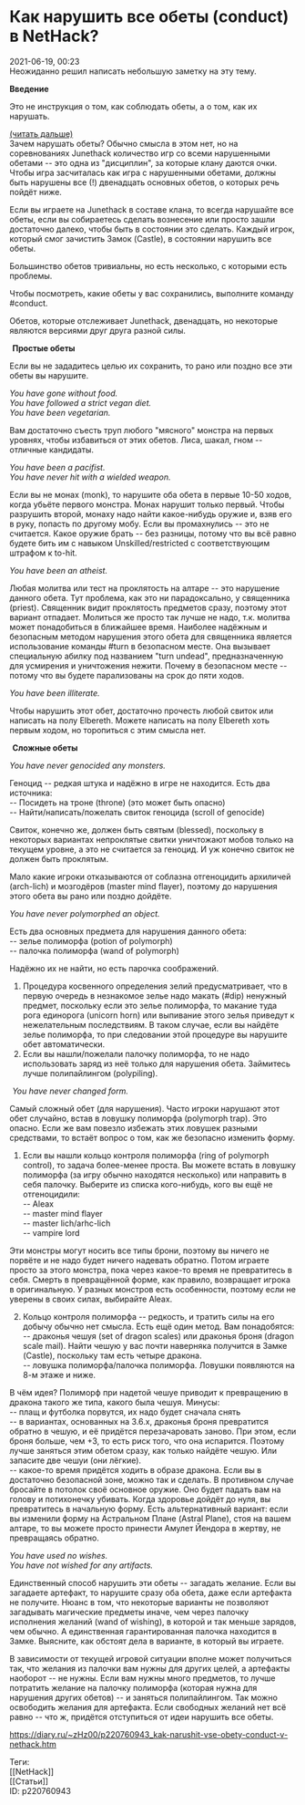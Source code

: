 Как нарушить все обеты (conduct) в NetHack?
============================================

   
 2021-06-19, 00:23   
  Неожиданно решил написать небольшую заметку на эту тему.   
   
  **Введение**    
   
 Это не инструкция о том, как соблюдать обеты, а о том, как их нарушать.   
   
  [(читать дальше)](https://zHz00.diary.ru/p220760943.htm?index=1#linkmore220760943m1)      
 Зачем нарушать обеты? Обычно смысла в этом нет, но на соревнованиях Junethack количество игр со всеми нарушенными обетами -- это одна из "дисциплин", за которые клану даются очки. Чтобы игра засчиталась как игра с нарушенными обетами, должны быть нарушены все (!) двенадцать основных обетов, о которых речь пойдёт ниже.   
   
 Если вы играете на Junethack в составе клана, то всегда нарушайте все обеты, если вы собираетесь сделать вознесение или просто зашли достаточно далеко, чтобы быть в состоянии это сделать. Каждый игрок, который смог зачистить Замок (Castle), в состоянии нарушить все обеты.   
   
 Большинство обетов тривиальны, но есть несколько, с которыми есть проблемы.   
   
 Чтобы посмотреть, какие обеты у вас сохранились, выполните команду #conduct.   
   
 Обетов, которые отслеживает Junethack, двенадцать, но некоторые являются версиями друг друга разной силы.   
   
  [![](pics/gsVdz7b.png)](pics/gsVdz7b.png)   **Простые обеты**    
   
 Если вы не зададитесь целью их сохранить, то рано или поздно все эти обеты вы нарушите.   
   
  *You have gone without food.   
 You have followed a strict vegan diet.   
 You have been vegetarian.*    
   
 Вам достаточно съесть труп любого "мясного" монстра на первых уровнях, чтобы избавиться от этих обетов. Лиса, шакал, гном -- отличные кандидаты.   
   
  *You have been a pacifist.   
 You have never hit with a wielded weapon.*    
   
 Если вы не монах (monk), то нарушите оба обета в первые 10-50 ходов, когда убьёте первого монстра. Монах нарушит только первый. Чтобы разрушить второй, монаху надо найти какое-нибудь оружие и, взяв его в руку, попасть по другому мобу. Если вы промахнулись -- это не считается. Какое оружие брать -- без разницы, потому что вы всё равно будете бить им с навыком Unskilled/restricted с соответствующим штрафом к to-hit.   
   
  *You have been an atheist.*    
   
 Любая молитва или тест на проклятость на алтаре -- это нарушение данного обета. Тут проблема, как это ни парадоксально, у священника (priest). Священник видит проклятость предметов сразу, поэтому этот вариант отпадает. Молиться же просто так лучше не надо, т.к. молитва может понадобиться в ближайшее время. Наиболее надёжным и безопасным методом нарушения этого обета для священника является использование команды #turn в безопасном месте. Она вызывает специальную абилку под названием "turn undead", предназначенную для усмирения и уничтожения нежити. Почему в безопасном месте -- потому что вы будете парализованы на срок до пяти ходов.   
   
  *You have been illiterate.*    
   
 Чтобы нарушить этот обет, достаточно прочесть любой свиток или написать на полу Elbereth. Можете написать на полу Elbereth хоть первым ходом, но торопиться с этим смысла нет.   
   
  [![](pics/gsVdz7b.png)](pics/gsVdz7b.png)   **Сложные обеты**    
   
  *You have never genocided any monsters.*    
   
 Геноцид -- редкая штука и надёжно в игре не находится. Есть два источника:   
 -- Посидеть на троне (throne) (это может быть опасно)   
 -- Найти/написать/пожелать свиток геноцида (scroll of genocide)   
   
 Свиток, конечно же, должен быть святым (blessed), поскольку в некоторых вариантах непроклятые свитки уничтожают мобов только на текущем уровне, а это не считается за геноцид. И уж конечно свиток не должен быть проклятым.   
   
 Мало какие игроки отказываются от соблазна отгеноцидить архиличей (arch-lich) и мозгодёров (master mind flayer), поэтому до нарушения этого обета вы рано или поздно дойдёте.   
   
  *You have never polymorphed an object.*    
   
 Есть два основных предмета для нарушения данного обета:   
 -- зелье полиморфа (potion of polymorph)   
 -- палочка полиморфа (wand of polymorph)   
   
 Надёжно их не найти, но есть парочка соображений.   
   
 1. Процедура косвенного определения зелий предусматривает, что в первую очередь в незнакомое зелье надо макать (#dip) ненужный предмет, поскольку если это зелье полиморфа, то макание туда рога единорога (unicorn horn) или выпивание этого зелья приведут к нежелательным последствиям. В таком случае, если вы найдёте зелье полиморфа, то при следовании этой процедуре вы нарушите обет автоматически.   
 2. Если вы нашли/пожелали палочку полиморфа, то не надо использовать заряд из неё только для нарушения обета. Займитесь лучше полипайлингом (polypiling).   
   
  [![](pics/gsVdz7b.png)](pics/gsVdz7b.png)   *You have never changed form.*    
   
 Самый сложный обет (для нарушения). Часто игроки нарушают этот обет случайно, встав в ловушку полиморфа (polymorph trap). Это опасно. Если же вам повезло избежать этих ловушек разными средствами, то встаёт вопрос о том, как же безопасно изменить форму.   
   
 1. Если вы нашли кольцо контроля полиморфа (ring of polymorph control), то задача более-менее проста. Вы можете встать в ловушку полиморфа (за игру обычно находятся несколько) или направить в себя палочку. Выберите из списка кого-нибудь, кого вы ещё не отгеноцидили:   
 -- Aleax   
 -- master mind flayer   
 -- master lich/arhc-lich   
 -- vampire lord   
   
 Эти монстры могут носить все типы брони, поэтому вы ничего не порвёте и не надо будет ничего надевать обратно. Потом играете просто за этого монстра, пока через какое-то время не превратитесь в себя. Смерть в превращённой форме, как правило, возвращает игрока в оригинальную. У разных монстров есть особенности, поэтому если не уверены в своих силах, выбирайте Aleax.   
   
 2. Кольцо контроля полиморфа -- редкость, и тратить силы на его добычу обычно нет смысла. Есть ещё один метод. Вам понадобятся:   
 -- драконья чешуя (set of dragon scales) или драконья броня (dragon scale mail). Найти чешую у вас почти наверняка получится в Замке (Castle), поскольку там есть четыре дракона.   
 -- ловушка полиморфа/палочка полиморфа. Ловушки появляются на 8-м этаже и ниже.   
   
 В чём идея? Полиморф при надетой чешуе приводит к превращению в дракона такого же типа, какого была чешуя. Минусы:   
 -- плащ и футболка порвутся, их надо будет сначала снять   
 -- в вариантах, основанных на 3.6.x, драконья броня превратится обратно в чешую, и её придётся перезачаровать заново. При этом, если броня больше, чем +3, то есть риск того, что она испарится. Поэтому лучше заняться этим обетом сразу, как только найдёте чешую. Или запасите две чешуи (они лёгкие).   
 -- какое-то время придётся ходить в образе дракона. Если вы в достаточно безопасной зоне, можно так и сделать. В противном случае бросайте в потолок своё основное оружие. Оно будет падать вам на голову и потихонечку убивать. Когда здоровье дойдёт до нуля, вы превратитесь в начальную форму. Есть альтернативный вариант: если вы изменили форму на Астральном Плане (Astral Plane), стоя на вашем алтаре, то вы можете просто принести Амулет Йендора в жертву, не превращаясь обратно.   
   
  *You have used no wishes.   
 You have not wished for any artifacts.*    
   
 Единственный способ нарушить эти обеты -- загадать желание. Если вы загадаете артефакт, то нарушите сразу оба обета, даже если артефакта не получите. Нюанс в том, что некоторые варианты не позволяют загадывать магические предметы иначе, чем через палочку исполнения желаний (wand of wishing), в которой и так меньше зарядов, чем обычно. А единственная гарантированная палочка находится в Замке. Выясните, как обстоят дела в варианте, в который вы играете.   
   
 В зависимости от текущей игровой ситуации вполне может получиться так, что желания из палочки вам нужны для других целей, а артефакты наоборот -- не нужны. Если вам нужны много предметов, то лучше потратить желание на палочку полиморфа (которая нужна для нарушения других обетов) -- и заняться полипайлингом. Так можно освободить желания для артефакта. Если свободных желаний нет всё равно -- что ж, придётся отступиться от идеи нарушить все обеты.   
   
     
    
 <https://diary.ru/~zHz00/p220760943_kak-narushit-vse-obety-conduct-v-nethack.htm>   
   
 Теги:   
 [[NetHack]]   
 [[Статьи]]   
 ID: p220760943